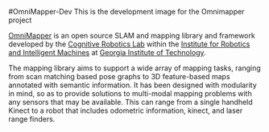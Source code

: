 #OmniMapper-Dev
This is the development image for the Omnimapper project

[OmniMapper](https://github.com/CognitiveRobotics/omnimapper) is an open source SLAM and mapping library and framework developed by the [Cognitive Robotics Lab](http://cogrob.org) within the [Institute for Robotics and Intelligent Machines](http://www.robotics.gatech.edu) at [Georgia Institute of Technology](http://www.gatech.edu). 

The mapping library aims to support a wide array of mapping tasks, ranging from scan matching based pose graphs to 3D feature-based maps annotated with semantic information. It has been designed with modularity in mind, so as to provide solutions to multi-modal mapping problems with any sensors that may be available. This can range from a single handheld Kinect to a robot that includes odometric information, kinect, and laser range finders.